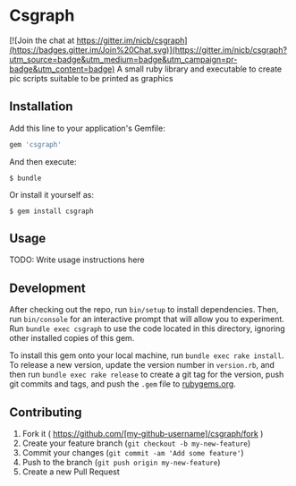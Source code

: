 # Csgraph

[![Join the chat at https://gitter.im/nicb/csgraph](https://badges.gitter.im/Join%20Chat.svg)](https://gitter.im/nicb/csgraph?utm_source=badge&utm_medium=badge&utm_campaign=pr-badge&utm_content=badge)
A small ruby library and executable to create pic scripts suitable to be printed as graphics

## Installation

Add this line to your application's Gemfile:

```ruby
gem 'csgraph'
```

And then execute:

    $ bundle

Or install it yourself as:

    $ gem install csgraph

## Usage

TODO: Write usage instructions here

## Development

After checking out the repo, run `bin/setup` to install dependencies. Then, run `bin/console` for an interactive prompt that will allow you to experiment. Run `bundle exec csgraph` to use the code located in this directory, ignoring other installed copies of this gem.

To install this gem onto your local machine, run `bundle exec rake install`. To release a new version, update the version number in `version.rb`, and then run `bundle exec rake release` to create a git tag for the version, push git commits and tags, and push the `.gem` file to [rubygems.org](https://rubygems.org).

## Contributing

1. Fork it ( https://github.com/[my-github-username]/csgraph/fork )
2. Create your feature branch (`git checkout -b my-new-feature`)
3. Commit your changes (`git commit -am 'Add some feature'`)
4. Push to the branch (`git push origin my-new-feature`)
5. Create a new Pull Request
